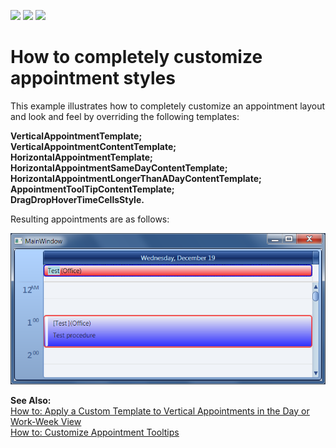 <!-- default badges list -->
![](https://img.shields.io/endpoint?url=https://codecentral.devexpress.com/api/v1/VersionRange/128656721/21.1.5%2B)
[![](https://img.shields.io/badge/Open_in_DevExpress_Support_Center-FF7200?style=flat-square&logo=DevExpress&logoColor=white)](https://supportcenter.devexpress.com/ticket/details/E4412)
[![](https://img.shields.io/badge/📖_How_to_use_DevExpress_Examples-e9f6fc?style=flat-square)](https://docs.devexpress.com/GeneralInformation/403183)
<!-- default badges end -->
# How to completely customize appointment styles


<p>This example illustrates how to completely customize an appointment layout and look and feel by overriding the following templates:</p><p><strong>VerticalAppointmentTemplate</strong><strong>;</strong><strong><br />
</strong><strong>VerticalAppointmentContentTemplate</strong><strong>;</strong><strong><br />
</strong><strong>HorizontalAppointmentTemplate</strong><strong>;</strong><strong><br />
</strong><strong>HorizontalAppointmentSameDayContentTemplate</strong><strong>;</strong><strong><br />
</strong><strong>HorizontalAppointmentLongerThanADayContentTemplate</strong><strong>;</strong><strong><br />
</strong><strong>AppointmentToolTipContentTemplate</strong><strong>;</strong><strong><br />
</strong><strong>DragDropHoverTimeCellsStyle</strong><strong>.</strong></p><p>Resulting appointments are as follows:</p><p><img src="https://raw.githubusercontent.com/DevExpress-Examples/how-to-completely-customize-appointment-styles-e4412/16.1.4+/media/48094ca9-735c-4edf-9c2a-974f68afdbc1.png"></p><p><strong>See Also:</strong><br />
<a href="http://documentation.devexpress.com/#WPF/CustomDocument9479"><u>How to: Apply a Custom Template to Vertical Appointments in the Day or Work-Week View</u></a><br />
<a href="http://documentation.devexpress.com/#WPF/CustomDocument9452"><u>How to: Customize Appointment Tooltips</u></a></p>

<br/>


